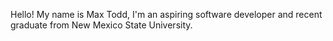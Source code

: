 Hello! My name is Max Todd, I'm an aspiring software developer and recent graduate from New Mexico State University.


<!---
maxjtodd/maxjtodd is a ✨ special ✨ repository because its `README.md` (this file) appears on your GitHub profile.
You can click the Preview link to take a look at your changes.
--->
